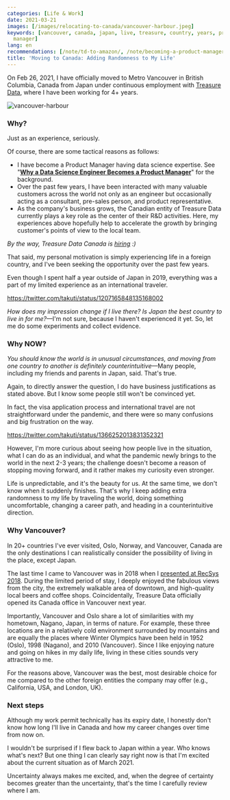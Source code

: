 ```yaml
---
categories: [Life & Work]
date: 2021-03-21
images: [/images/relocating-to-canada/vancouver-harbour.jpeg]
keywords: [vancouver, canada, japan, live, treasure, country, years, product, international,
  manager]
lang: en
recommendations: [/note/td-to-amazon/, /note/becoming-a-product-manager/, /note/product-management-and-bullshit-job/]
title: 'Moving to Canada: Adding Randomness to My Life'
---
```


On Feb 26, 2021, I have officially moved to Metro Vancouver in British Columbia, Canada from Japan under continuous employment with [Treasure Data](https://www.treasuredata.com/), where I have been working for 4+ years.

![vancouver-harbour](/images/relocating-to-canada/vancouver-harbour.jpeg)

### Why?

Just as an experience, seriously. 

Of course, there are some tactical reasons as follows:

- I have become a Product Manager having data science expertise. See "**[Why a Data Science Engineer Becomes a Product Manager](/note/becoming-a-product-manager/)**" for the background.
- Over the past few years, I have been interacted with many valuable customers across the world not only as an engineer but occasionally acting as a consultant, pre-sales person, and product representative.
- As the company's business grows, the Canadian entity of Treasure Data currently plays a key role as the center of their R&D activities. Here, my experiences above hopefully help to accelerate the growth by bringing customer's points of view to the local team.

*By the way, Treasure Data Canada is [hiring](https://www.linkedin.com/jobs/treasure-data-jobs/?originalSubdomain=ca) :)*

That said, my personal motivation is simply experiencing life in a foreign country, and I've been seeking the opportunity over the past few years.

Even though I spent half a year outside of Japan in 2019, everything was a part of my limited experience as an international traveler.

https://twitter.com/takuti/status/1207165848135168002

*How does my impression change if I live there? Is Japan the best country to live in for me?*&mdash;I'm not sure, because I haven't experienced it yet. So, let me do some experiments and collect evidence.

### Why NOW?

*You should know the world is in unusual circumstances, and moving from one country to another is definitely counterintuitive*&mdash;Many people, including my friends and parents in Japan, said. That's true.

Again, to directly answer the question, I do have business justifications as stated above. But I know some people still won't be convinced yet.

In fact, the visa application process and international travel are not straightforward under the pandemic, and there were so many confusions and big frustration on the way.

https://twitter.com/takuti/status/1366252013831352321

However, I'm more curious about seeing how people live in the situation, what I can do as an individual, and what the pandemic newly brings to the world in the next 2-3 years; the challenge doesn't become a reason of stopping moving forward, and it rather makes my curiosity even stronger.

Life is unpredictable, and it's the beauty for us. At the same time, we don't know when it suddenly finishes. That's why I keep adding extra randomness to my life by traveling the world, doing something uncomfortable, changing a career path, and heading in a counterintuitive direction. 

### Why Vancouver?

In 20+ countries I've ever visited, Oslo, Norway, and Vancouver, Canada are the only destinations I can realistically consider the possibility of living in the place, except Japan.

The last time I came to Vancouver was in 2018 when I [presented at RecSys 2018](/note/hivemall-events-2018-autumn/). During the limited period of stay, I deeply enjoyed the fabulous views from the city, the extremely walkable area of downtown, and high-quality local beers and coffee shops. Coincidentally, Treasure Data officially opened its Canada office in Vancouver next year.

Importantly, Vancouver and Oslo share a lot of similarities with my hometown, Nagano, Japan, in terms of nature. For example, these three locations are in a relatively cold environment surrounded by mountains and are equally the places where Winter Olympics have been held in 1952 (Oslo), 1998 (Nagano), and 2010 (Vancouver). Since I like enjoying nature and going on hikes in my daily life, living in these cities sounds very attractive to me.

For the reasons above, Vancouver was the best, most desirable choice for me compared to the other foreign entities the company may offer (e.g., California, USA, and London, UK).

### Next steps

Although my work permit technically has its expiry date, I honestly don't know how long I'll live in Canada and how my career changes over time from now on. 

I wouldn't be surprised if I flew back to Japan within a year. Who knows what's next? But one thing I can clearly say right now is that I'm excited about the current situation as of March 2021. 

Uncertainty always makes me excited, and, when the degree of certainty becomes greater than the uncertainty, that's the time I carefully review where I am.